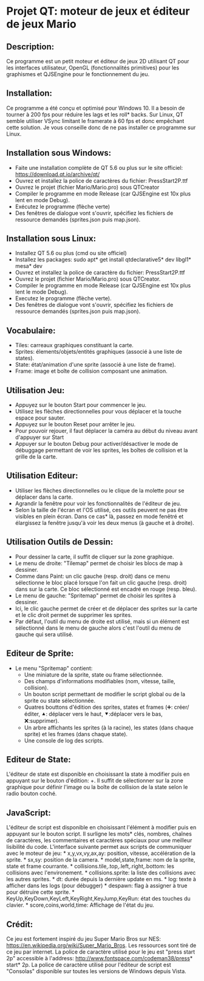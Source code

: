 # Projet QT: moteur de jeux et éditeur de jeux Mario

## Description:
Ce programme est un petit moteur et éditeur de jeux 2D utilisant QT
pour les interfaces utilisateur, OpenGL (fonctionnalités primitives)
pour les graphismes et QJSEngine pour le fonctionnement du jeu.

## Installation:
Ce programme a été conçu et optimisé pour Windows 10. Il a besoin de tourner à 200 fps 
pour réduire les lags et les roll* backs. Sur Linux, QT semble utiliser VSync limitant
le framerate à 60 fps et donc empêchant cette solution. Je vous conseille donc de ne
pas installer ce programme sur Linux.

## Installation sous Windows:
* Faite une installation complète de QT 5.6 ou plus sur le site officiel: https://download.qt.io/archive/qt/ 
* Ouvrez et installez la police de caractères du fichier: PressStart2P.ttf
* Ouvrez le projet (fichier Mario/Mario.pro) sous QTCreator
* Compiler le programme en mode Release (car QJSEngine est 10x plus lent en mode Debug).
* Exécutez le programme (flèche verte) 
* Des fenêtres de dialogue vont s'ouvrir, spécifiez les fichiers de ressource demandés (sprites.json puis map.json).

## Installation sous Linux:
* Installez QT 5.6 ou plus (cmd ou site officiel)
* Installez les packages:
	sudo apt* get install qtdeclarative5* dev libgl1* mesa* dev
* Ouvrez et installez la police de caractère du fichier: PressStart2P.ttf
* Ouvrez le projet (fichier Mario/Mario.pro) sous QTCreator.
* Compiler le programme en mode Release (car QJSEngine est 10x plus lent le mode Debug).
* Executez le programme (flèche verte).
* Des fenêtres de dialogue vont s'ouvrir, spécifiez les fichiers de ressource demandés (sprites.json puis map.json).

## Vocabulaire:
* Tiles: carreaux graphiques constituant la carte.
* Sprites: élements/objets/entités graphiques (associé à une liste de states).
* State: état/animation d'une sprite (associé à une liste de frame).
* Frame: image et boîte de collision composant une animation.

## Utilisation Jeu:
* Appuyez sur le bouton Start pour commencer le jeu.
* Utilisez les flèches directionnelles pour vous déplacer et la touche
espace pour sauter.
* Appuyez sur le bouton Reset pour arrêter le jeu.
* Pour pouvoir rejouer, il faut déplacer la caméra au début du niveau avant d'appuyer sur Start
* Appuyer sur le bouton Debug pour activer/désactiver le mode de débuggage
permettant de voir les sprites, les boîtes de collision et la grille de la carte. 

## Utilisation Editeur:
* Utiliser les flèches directionnelles ou le clique de la molette pour se déplacer dans la carte.
* Agrandir la fenêtre pour voir les fonctionnalités de l'éditeur de jeu.
* Selon la taille de l'écran et l'OS utilisé, ces outils peuvent ne pas
être visibles en plein écran. Dans ce cas* là, passez en mode fenêtré et
élargissez la fenêtre jusqu'à voir les deux menus (à gauche et à droite).

## Utilisation Outils de Dessin:
* Pour dessiner la carte, il suffit de cliquer sur la zone graphique.
* Le menu de droite: "Tilemap" permet de choisir les blocs de map à dessiner.
* Comme dans Paint: un clic gauche (resp. droit) dans ce menu sélectionne le
bloc placé lorsque l'on fait un clic gauche (resp. droit) dans sur la carte.
Ce bloc sélectionné est encadré en rouge (resp. bleu).
* Le menu de gauche: "Spritemap" permet de choisir les sprites à dessiner.
* Ici, le clic gauche permet de créer et de déplacer des sprites sur la carte
et le clic droit permet de supprimer les sprites.
* Par défaut, l'outil du menu de droite est utilisé, mais si un élément est 
sélectionné dans le menu de gauche alors c'est l'outil du menu de gauche qui
sera utilisé.

## Editeur de Sprite:
* Le menu "Spritemap" contient:
	* Une miniature de la sprite, state ou frame sélectionnée.
	* Des champs d'informations modifiables (nom, vitesse, taille, collision).
	* Un bouton script permettant de modifier le script global ou de 
		la sprite ou state sélectionnée.
	* Quatres bouttons d'édition des sprites, states et frames (➕: créer/éditer,
		⯅: déplacer vers le haut, ⯆:déplacer vers le bas, ❌:supprimer).
	* Un arbre affichants les sprites (à la racine), les states
		(dans chaque sprite) et les frames (dans chaque state).
	* Une console de log des scripts.

## Editeur de State:
L'éditeur de state est disponible en choisissant la state à modifier puis en
appuyant sur le bouton d'édition: +. Il suffit de sélectionner sur la zone graphique 
pour définir l'image ou la boîte de collision de la state selon le radio bouton coché.

## JavaScript:
L'éditeur de script est disponible en choisissant l'élément à modifier puis en
appuyant sur le bouton script. Il surligne les mots* clés, nombres, chaînes de caractères,
les commentaires et caractères spéciaux pour une meilleur lisibilité du code.
L'interface suivante permet aux scripts de communiquer avec le moteur de jeu:
	* x,y,vx,vy,ax,ay: position, vitesse, accélération de la sprite.
	* sx,sy: position de la camera.
	* model,state,frame: nom de la sprite, state et frame courrante.
	* collisions.tile,.top,.left,.right,.bottom: les collisions avec l'environement.
	* collisions.sprite: la liste des collisions avec les autres sprites.
	* dt: durée depuis la dernière update en ms.
	* log: texte à afficher dans les logs (pour débugger)
	* despawn: flag à assigner à true pour détruire cette sprite.
	* KeyUp,KeyDown,KeyLeft,KeyRight,KeyJump,KeyRun: état des touches du clavier.
	* score,coins,world,time: Affichage de l'état du jeu.

## Crédit:
Ce jeu est fortement inspiré du jeu Super Mario Bros sur NES: https://en.wikipedia.org/wiki/Super_Mario_Bros.
Les ressources sont tiré de ce jeu par internet.
La police de caractère utilisé pour le jeu est "press start 2p" accessible à l'address: http://www.fontspace.com/codeman38/press* start* 2p.
La police de caractère utilisé pour l'éditeur de script est "Consolas" disponible sur toutes les versions de Windows depuis Vista.